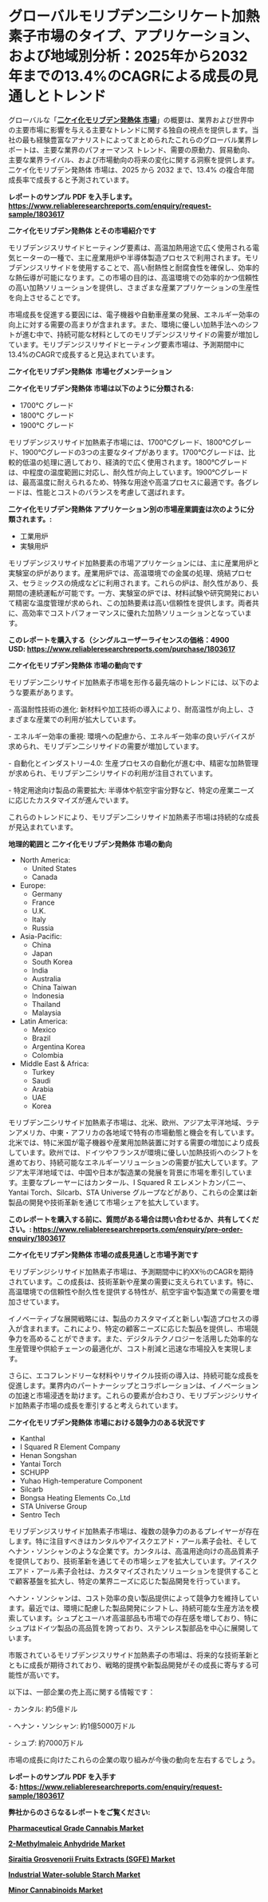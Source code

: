 <p><h1>グローバルモリブデン二シリケート加熱素子市場のタイプ、アプリケーション、および地域別分析：2025年から2032年までの13.4%のCAGRによる成長の見通しとトレンド</h1></p><p>グローバルな「<a href="https://www.reliableresearchreports.com/molybdenum-disilicide-heating-element-r1803617?utm_campaign=107&utm_medium=6&utm_source=Github&utm_content=ia&utm_term=04022025&utm_id=molybdenum-disilicide-heating-element"><strong>二ケイ化モリブデン発熱体 市場</strong></a>」の概要は、業界および世界中の主要市場に影響を与える主要なトレンドに関する独自の視点を提供します。当社の最も経験豊富なアナリストによってまとめられたこれらのグローバル業界レポートは、主要な業界のパフォーマンス トレンド、需要の原動力、貿易動向、主要な業界ライバル、および市場動向の将来の変化に関する洞察を提供します。二ケイ化モリブデン発熱体 市場は、2025 から 2032 まで、13.4% の複合年間成長率で成長すると予測されています。</p>
<p><strong>レポートのサンプル PDF を入手します。</strong><strong><a href="https://www.reliableresearchreports.com/enquiry/request-sample/1803617?utm_campaign=107&utm_medium=6&utm_source=Github&utm_content=ia&utm_term=04022025&utm_id=molybdenum-disilicide-heating-element">https://www.reliableresearchreports.com/enquiry/request-sample/1803617</a></strong></p>
<p><strong>二ケイ化モリブデン発熱体 とその市場紹介です</strong></p>
<p><p>モリブデンジスリサイドヒーティング要素は、高温加熱用途で広く使用される電気ヒーターの一種で、主に産業用炉や半導体製造プロセスで利用されます。モリブデンジスリサイドを使用することで、高い耐熱性と耐腐食性を確保し、効率的な熱伝導が可能になります。この市場の目的は、高温環境での効率的かつ信頼性の高い加熱ソリューションを提供し、さまざまな産業アプリケーションの生産性を向上させることです。</p><p>市場成長を促進する要因には、電子機器や自動車産業の発展、エネルギー効率の向上に対する需要の高まりが含まれます。また、環境に優しい加熱手法へのシフトが進む中で、持続可能な材料としてのモリブデンジスリサイドの需要が増加しています。モリブデンジスリサイドヒーティング要素市場は、予測期間中に13.4%のCAGRで成長すると見込まれています。</p><strong><a href="|AUTHORITHY_DOMAIN_URL|?utm_campaign=107&utm_medium=6&utm_source=Github&utm_content=ia&utm_term=04022025&utm_id=molybdenum-disilicide-heating-element"></a></strong></p>
<p><strong>二ケイ化モリブデン発熱体&nbsp;</strong><strong>&nbsp;市場セグメンテーション</strong></p>
<p><strong>二ケイ化モリブデン発熱体 市場は以下のように分類される:</strong>&nbsp;</p>
<p><ul><li>1700°C グレード</li><li>1800°C グレード</li><li>1900°C グレード</li></ul></p>
<p><p>モリブデンジスリサイド加熱素子市場には、1700°Cグレード、1800°Cグレード、1900°Cグレードの3つの主要なタイプがあります。1700°Cグレードは、比較的低温の処理に適しており、経済的で広く使用されます。1800°Cグレードは、中程度の温度範囲に対応し、耐久性が向上しています。1900°Cグレードは、最高温度に耐えられるため、特殊な用途や高温プロセスに最適です。各グレードは、性能とコストのバランスを考慮して選ばれます。</p></p>
<p><strong> 二ケイ化モリブデン発熱体 アプリケーション別の市場産業調査は次のように分類されます。:</strong></p>
<p><ul><li>工業用炉</li><li>実験用炉</li></ul></p>
<p><p>モリブデンジスリサイド加熱要素の市場アプリケーションには、主に産業用炉と実験室の炉があります。産業用炉では、高温環境での金属の処理、焼結プロセス、セラミックスの焼成などに利用されます。これらの炉は、耐久性があり、長期間の連続運転が可能です。一方、実験室の炉では、材料試験や研究開発において精密な温度管理が求められ、この加熱要素は高い信頼性を提供します。両者共に、高効率でコストパフォーマンスに優れた加熱ソリューションとなっています。</p></p>
<p><strong>このレポートを購入する（シングルユーザーライセンスの価格：4900 USD:</strong><strong>&nbsp;<a href="https://www.reliableresearchreports.com/purchase/1803617?utm_campaign=107&utm_medium=6&utm_source=Github&utm_content=ia&utm_term=04022025&utm_id=molybdenum-disilicide-heating-element">https://www.reliableresearchreports.com/purchase/1803617</a></strong></p>
<p><strong>二ケイ化モリブデン発熱体 市場の動向です</strong></p>
<p><p>モリブデン二シリサイド加熱素子市場を形作る最先端のトレンドには、以下のような要素があります。</p><p>- 高温耐性技術の進化: 新材料や加工技術の導入により、耐高温性が向上し、さまざまな産業での利用が拡大しています。</p><p>- エネルギー効率の重視: 環境への配慮から、エネルギー効率の良いデバイスが求められ、モリブデン二シリサイドの需要が増加しています。</p><p>- 自動化とインダストリー4.0: 生産プロセスの自動化が進む中、精密な加熱管理が求められ、モリブデン二シリサイドの利用が注目されています。</p><p>- 特定用途向け製品の需要拡大: 半導体や航空宇宙分野など、特定の産業ニーズに応じたカスタマイズが進んでいます。</p><p>これらのトレンドにより、モリブデン二シリサイド加熱素子市場は持続的な成長が見込まれています。</p></p>
<p><strong>地理的範囲と 二ケイ化モリブデン発熱体 市場の動向</strong></p>
<p><ul>
    <li>
        North America:
        <ul>
            <li>United States</li>
            <li>Canada</li>
        </ul>
    </li>
    <li>
        Europe:
        <ul>
            <li>Germany</li>
            <li>France</li>
            <li>U.K.</li>
            <li>Italy</li>
            <li>Russia</li>
        </ul>
    </li>
    <li>
        Asia-Pacific:
        <ul>
            <li>China</li>
            <li>Japan</li>
            <li>South Korea</li>
            <li>India</li>
            <li>Australia</li>
            <li>China Taiwan</li>
            <li>Indonesia</li>
            <li>Thailand</li>
            <li>Malaysia</li>
        </ul>
    </li>
    <li>
        Latin America:
        <ul>
            <li>Mexico</li>
            <li>Brazil</li>
            <li>Argentina Korea</li>
            <li>Colombia</li>
        </ul>
    </li>
    <li>
        Middle East & Africa:
        <ul>
            <li>Turkey</li>
            <li>Saudi</li>
            <li>Arabia</li>
            <li>UAE</li>
            <li>Korea</li>
        </ul>
    </li>
    </ul></p>
<p><p>モリブデン二シリサイド加熱素子市場は、北米、欧州、アジア太平洋地域、ラテンアメリカ、中東・アフリカの各地域で特有の市場動態と機会を有しています。北米では、特に米国が電子機器や産業用加熱装置に対する需要の増加により成長しています。欧州では、ドイツやフランスが環境に優しい加熱技術へのシフトを進めており、持続可能なエネルギーソリューションの需要が拡大しています。アジア太平洋地域では、中国や日本が製造業の発展を背景に市場を牽引しています。主要なプレーヤーにはカンタール、I Squared R エレメントカンパニー、Yantai Torch、Silcarb、STA Universe グループなどがあり、これらの企業は新製品の開発や技術革新を通じて市場シェアを拡大しています。</p></p>
<p><strong>このレポートを購入する前に、質問がある場合は問い合わせるか、共有してください。:&nbsp;<a href="https://www.reliableresearchreports.com/enquiry/pre-order-enquiry/1803617?utm_campaign=107&utm_medium=6&utm_source=Github&utm_content=ia&utm_term=04022025&utm_id=molybdenum-disilicide-heating-element">https://www.reliableresearchreports.com/enquiry/pre-order-enquiry/1803617</a></strong></p>
<p><strong>二ケイ化モリブデン発熱体 市場の成長見通しと市場予測です</strong></p>
<p><p>モリブデンジシリサイド加熱素子市場は、予測期間中に約XX％のCAGRを期待されています。この成長は、技術革新や産業の需要に支えられています。特に、高温環境での信頼性や耐久性を提供する特性が、航空宇宙や製造業での需要を増加させています。</p><p>イノベーティブな展開戦略には、製品のカスタマイズと新しい製造プロセスの導入が含まれます。これにより、特定の顧客ニーズに応じた製品を提供し、市場競争力を高めることができます。また、デジタルテクノロジーを活用した効率的な生産管理や供給チェーンの最適化が、コスト削減と迅速な市場投入を実現します。</p><p>さらに、エコフレンドリーな材料やリサイクル技術の導入は、持続可能な成長を促進します。業界内のパートナーシップとコラボレーションは、イノベーションの加速と市場浸透を助けます。これらの要素が合わさり、モリブデンジシリサイド加熱素子市場の成長を牽引すると考えられています。</p></p>
<p><strong>二ケイ化モリブデン発熱体 市場における競争力のある状況です</strong></p>
<p><ul><li>Kanthal</li><li>I Squared R Element Company</li><li>Henan Songshan</li><li>Yantai Torch</li><li>SCHUPP</li><li>Yuhao High-temperature Component</li><li>Silcarb</li><li>Bongsa Heating Elements Co.,Ltd</li><li>STA Universe Group</li><li>Sentro Tech</li></ul></p>
<p><p>モリブデンジスリサイド加熱素子市場は、複数の競争力のあるプレイヤーが存在します。特に注目すべきはカンタルやアイスクエアド・アール素子会社、そしてヘナン・ソンシャンのような企業です。カンタルは、高温用途向けの高品質素子を提供しており、技術革新を通じてその市場シェアを拡大しています。アイスクエアド・アール素子会社は、カスタマイズされたソリューションを提供することで顧客基盤を拡大し、特定の業界ニーズに応じた製品開発を行っています。</p><p>ヘナン・ソンシャンは、コスト効率の良い製品提供によって競争力を維持しています。最近では、環境に配慮した製品開発にシフトし、持続可能な生産方法を模索しています。シュプとユーハオ高温部品も市場での存在感を増しており、特にシュプはドイツ製品の高品質を誇っており、ステンレス製部品を中心に展開しています。</p><p>市販されているモリブデンジスリサイド加熱素子の市場は、将来的な技術革新とともに成長が期待されており、戦略的提携や新製品開発がその成長に寄与する可能性が高いです。</p><p>以下は、一部企業の売上高に関する情報です：</p><p>- カンタル: 約5億ドル</p><p>- ヘナン・ソンシャン: 約1億5000万ドル</p><p>- シュプ: 約7000万ドル </p><p>市場の成長に向けたこれらの企業の取り組みが今後の動向を左右するでしょう。</p></p>
<p><strong>レポートのサンプル PDF を入手する:&nbsp;<a href="https://www.reliableresearchreports.com/enquiry/request-sample/1803617?utm_campaign=107&utm_medium=6&utm_source=Github&utm_content=ia&utm_term=04022025&utm_id=molybdenum-disilicide-heating-element">https://www.reliableresearchreports.com/enquiry/request-sample/1803617</a></strong></p>
<p></p>
<p></p>
<p></p>
<p></p>
<p><strong>弊社からのさらなるレポートをご覧ください:</strong></p>
<p><strong><p><a href="https://github.com/ramraomeyie/Market-Research-Report-List-1/blob/main/pharmaceutical-grade-cannabis-market.md?utm_campaign=107&utm_medium=6&utm_source=Github&utm_content=ia&utm_term=04022025&utm_id=molybdenum-disilicide-heating-element">Pharmaceutical Grade Cannabis Market</a></p><p><a href="https://github.com/maclarensidney/Market-Research-Report-List-1/blob/main/2-methylmaleic-anhydride-market.md?utm_campaign=107&utm_medium=6&utm_source=Github&utm_content=ia&utm_term=04022025&utm_id=molybdenum-disilicide-heating-element">2-Methylmaleic Anhydride Market</a></p><p><a href="https://github.com/nabadeneme/Market-Research-Report-List-1/blob/main/siraitia-grosvenorii-fruits-extracts-sgfe-market.md?utm_campaign=107&utm_medium=6&utm_source=Github&utm_content=ia&utm_term=04022025&utm_id=molybdenum-disilicide-heating-element">Siraitia Grosvenorii Fruits Extracts (SGFE) Market</a></p><p><a href="https://github.com/ovtkosle/Market-Research-Report-List-1/blob/main/industrial-water-soluble-starch-market.md?utm_campaign=107&utm_medium=6&utm_source=Github&utm_content=ia&utm_term=04022025&utm_id=molybdenum-disilicide-heating-element">Industrial Water-soluble Starch Market</a></p><p><a href="https://github.com/vitrilaoire/Market-Research-Report-List-1/blob/main/minor-cannabinoids-market.md?utm_campaign=107&utm_medium=6&utm_source=Github&utm_content=ia&utm_term=04022025&utm_id=molybdenum-disilicide-heating-element">Minor Cannabinoids Market</a></p></strong></p>